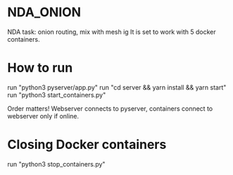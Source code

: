 # NDA_ONION
NDA task: onion routing, mix with mesh ig
It is set to work with 5 docker containers. 

# How to run
run "python3 pyserver/app.py"
run "cd server && yarn install && yarn start"
run "python3 start_containers.py"

Order matters! Webserver connects to pyserver, containers connect to webserver only if online.

# Closing Docker containers
run "python3 stop_containers.py"
